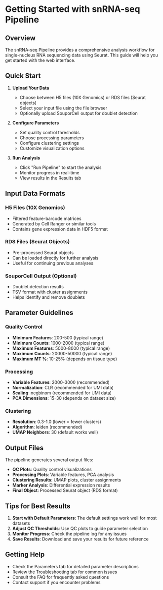 # Getting Started with snRNA-seq Pipeline

## Overview

The snRNA-seq Pipeline provides a comprehensive analysis workflow for single-nucleus RNA sequencing data using Seurat. This guide will help you get started with the web interface.

## Quick Start

1. **Upload Your Data**
   - Choose between H5 files (10X Genomics) or RDS files (Seurat objects)
   - Select your input file using the file browser
   - Optionally upload SouporCell output for doublet detection

2. **Configure Parameters**
   - Set quality control thresholds
   - Choose processing parameters
   - Configure clustering settings
   - Customize visualization options

3. **Run Analysis**
   - Click "Run Pipeline" to start the analysis
   - Monitor progress in real-time
   - View results in the Results tab

## Input Data Formats

### H5 Files (10X Genomics)
- Filtered feature-barcode matrices
- Generated by Cell Ranger or similar tools
- Contains gene expression data in HDF5 format

### RDS Files (Seurat Objects)
- Pre-processed Seurat objects
- Can be loaded directly for further analysis
- Useful for continuing previous analyses

### SouporCell Output (Optional)
- Doublet detection results
- TSV format with cluster assignments
- Helps identify and remove doublets

## Parameter Guidelines

### Quality Control
- **Minimum Features**: 200-500 (typical range)
- **Minimum Counts**: 1000-2000 (typical range)
- **Maximum Features**: 5000-8000 (typical range)
- **Maximum Counts**: 20000-50000 (typical range)
- **Maximum MT %**: 10-25% (depends on tissue type)

### Processing
- **Variable Features**: 2000-3000 (recommended)
- **Normalization**: CLR (recommended for UMI data)
- **Scaling**: negbinom (recommended for UMI data)
- **PCA Dimensions**: 15-30 (depends on dataset size)

### Clustering
- **Resolution**: 0.3-1.0 (lower = fewer clusters)
- **Algorithm**: leiden (recommended)
- **UMAP Neighbors**: 30 (default works well)

## Output Files

The pipeline generates several output files:

- **QC Plots**: Quality control visualizations
- **Processing Plots**: Variable features, PCA analysis
- **Clustering Results**: UMAP plots, cluster assignments
- **Marker Analysis**: Differential expression results
- **Final Object**: Processed Seurat object (RDS format)

## Tips for Best Results

1. **Start with Default Parameters**: The default settings work well for most datasets
2. **Adjust QC Thresholds**: Use QC plots to guide parameter selection
3. **Monitor Progress**: Check the pipeline log for any issues
4. **Save Results**: Download and save your results for future reference

## Getting Help

- Check the Parameters tab for detailed parameter descriptions
- Review the Troubleshooting tab for common issues
- Consult the FAQ for frequently asked questions
- Contact support if you encounter problems
